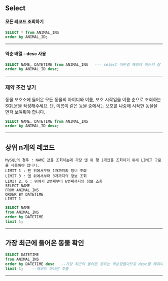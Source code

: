 ## Select

#### 모든 레코드 조회하기
~~~sql
SELECT * from ANIMAL_INS
order by ANIMAL_ID;
~~~
--------------------------------------------
#### 역순 배열 - desc 사용
~~~sql
SELECT NAME, DATETIME from ANIMAL_INS   --- select 어떤걸 해줘야 하는지 잘 보기
order by ANIMAL_ID desc;
~~~
---------------------------

### 제약 조건 넣기
동물 보호소에 들어온 모든 동물의 아이디와 이름, 보호 시작일을 이름 순으로 조회하는 SQL문을 작성해주세요. 단, 이름이 같은 동물 중에서는 보호를 나중에 시작한 동물을 먼저 보여줘야 합니다.
~~~sql
SELECT NAME, DATETIME from ANIMAL_INS
order by ANIMAL_ID desc;
~~~
-------------------------


## 상위 n개의 레코드 
~~~MySQL
MySQL의 경우 : NAME 값을 조회하는데 가장 맨 위 행 1개만을 조회하기 위해 LIMIT 구문을 사용해야 합니다.
LIMIT 1 : 맨 위에서부터 1개까지의 정보 조회
LIMIT 3 : 맨 위에서부터 3개까지의 정보 조회
LIMIT 2, 6 : 위에서 2번째부터 6번째까지의 정보 조회
SELECT NAME
FROM ANIMAL_INS
ORDER BY DATETIME
LIMIT 1
~~~
~~~sql
SELECT NAME
from ANIMAL_INS
order by DATETIME
limit 1;
~~~
--------------------------

## 가장 최근에 들어온 동물 확인
~~~sql
SELECT DATETIME
from ANIMAL_INS
order by DATETIME desc   --가장 최근의 들어온 경우는 역순정렬이므로 desc를 해줘야 가장 최신이 위에 나옴.
limit 1;    --레코드 하나만 추출
~~~
-----------------------------



